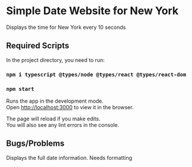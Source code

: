 # Simple Date Website for New York

Displays the time for New York every 10 seconds

## Required Scripts

In the project directory, you need to run:

### `npm i typescript @types/node @types/react @types/react-dom`
### `npm start`

Runs the app in the development mode.\
Open [http://localhost:3000](http://localhost:3000) to view it in the browser.

The page will reload if you make edits.\
You will also see any lint errors in the console.

## Bugs/Problems

Displays the full date information. Needs formatting